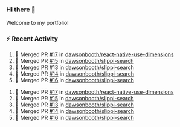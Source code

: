 ### Hi there 👋
Welcome to my portfolio!

### ⚡ Recent Activity
<!--START_SECTION:activity-->
1. 🎉 Merged PR [#17](https://github.com//dawsonbooth/react-native-use-dimensions/pull/17) in [dawsonbooth/react-native-use-dimensions](https://github.com//dawsonbooth/react-native-use-dimensions)
2. 🎉 Merged PR [#15](https://github.com//dawsonbooth/slippi-search/pull/15) in [dawsonbooth/slippi-search](https://github.com//dawsonbooth/slippi-search)
3. 🎉 Merged PR [#13](https://github.com//dawsonbooth/slippi-search/pull/13) in [dawsonbooth/slippi-search](https://github.com//dawsonbooth/slippi-search)
4. 🎉 Merged PR [#14](https://github.com//dawsonbooth/slippi-search/pull/14) in [dawsonbooth/slippi-search](https://github.com//dawsonbooth/slippi-search)
5. 🎉 Merged PR [#16](https://github.com//dawsonbooth/slippi-search/pull/16) in [dawsonbooth/slippi-search](https://github.com//dawsonbooth/slippi-search)
<!--END_SECTION:activity-->
1. 🎉 Merged PR [#17](https://github.com//dawsonbooth/react-native-use-dimensions/pull/17) in [dawsonbooth/react-native-use-dimensions](https://github.com//dawsonbooth/react-native-use-dimensions)
2. 🎉 Merged PR [#15](https://github.com//dawsonbooth/slippi-search/pull/15) in [dawsonbooth/slippi-search](https://github.com//dawsonbooth/slippi-search)
3. 🎉 Merged PR [#13](https://github.com//dawsonbooth/slippi-search/pull/13) in [dawsonbooth/slippi-search](https://github.com//dawsonbooth/slippi-search)
4. 🎉 Merged PR [#14](https://github.com//dawsonbooth/slippi-search/pull/14) in [dawsonbooth/slippi-search](https://github.com//dawsonbooth/slippi-search)
5. 🎉 Merged PR [#16](https://github.com//dawsonbooth/slippi-search/pull/16) in [dawsonbooth/slippi-search](https://github.com//dawsonbooth/slippi-search)